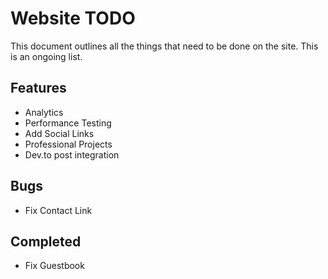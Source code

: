 # Website TODO

This document outlines all the things that need
to be done on the site. This is an ongoing list.

## Features

- Analytics
- Performance Testing
- Add Social Links
- Professional Projects
- Dev.to post integration

## Bugs

- Fix Contact Link

## Completed

- Fix Guestbook
